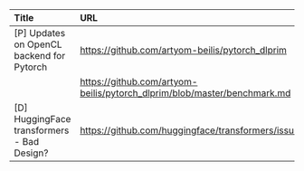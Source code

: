 | Title                                      | URL                                                                      |   Score | Date                |
|:-------------------------------------------|:-------------------------------------------------------------------------|--------:|:--------------------|
| [P] Updates on OpenCL backend for Pytorch  | https://github.com/artyom-beilis/pytorch_dlprim                          |     140 | 2024-08-17 05:52:37 |
|                                            | https://github.com/artyom-beilis/pytorch_dlprim/blob/master/benchmark.md |         |                     |
| [D] HuggingFace transformers - Bad Design? | https://github.com/huggingface/transformers/issues/30947                 |     131 | 2024-08-16 23:30:30 |